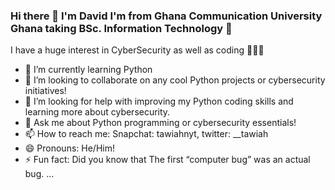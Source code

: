 ### Hi there 👋 I'm David I'm from Ghana Communication University Ghana taking BSc. Information Technology 🏫

I have a huge interest in CyberSecurity as well as coding 🧑🏽‍💻

- 🌱 I’m currently learning Python
- 👯 I’m looking to collaborate on any cool Python projects or cybersecurity initiatives!
- 🤔 I’m looking for help with improving my Python coding skills and learning more about cybersecurity.
- 💬 Ask me about Python programming or cybersecurity essentials!
- 📫 How to reach me: Snapchat: tawiahnyt, twitter: __tawiah
- 😄 Pronouns: He/Him!
- ⚡ Fun fact: Did you know that The first “computer bug” was an actual bug. ...

<!--
**tawiahnyt/tawiahnyt** is a ✨ _special_ ✨ repository because its `README.md` (this file) appears on your GitHub profile.

Here are some ideas to get you started:

- 🔭 I’m currently working on ...
- 🌱 I’m currently learning Python, CyberSecurity Essential, 
- 👯 I’m looking to collaborate on any cool Python projects or cybersecurity initiatives!
- 🤔 I’m looking for help with improving my Python coding skills and learning more about cybersecurity.
- 💬 Ask me about Python programming or cybersecurity essentials!
- 📫 How to reach me: Snapchat: tawiahnyt, twitter: __tawiah
- 😄 Pronouns: He/Him!
- ⚡ Fun fact: Did you know that The first “computer bug” was an actual bug. ...
-->
